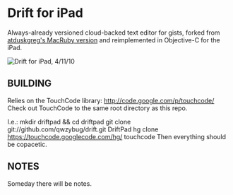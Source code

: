 Drift for iPad
==============

Always-already versioned cloud-backed text editor for gists,
forked from [atduskgreg's MacRuby version](http://github.com/atduskgreg/drift) and reimplemented
in Objective-C for the iPad.

![Drift for iPad, 4/11/10](http://img.skitch.com/20100412-m9bchhabbcqnqb3c999xfwm9ai.png)

BUILDING
--------

Relies on the TouchCode library:
http://code.google.com/p/touchcode/
Check out TouchCode to the same root directory as this repo.

I.e.:
  mkdir driftpad && cd driftpad
  git clone git://github.com/qwzybug/drift.git DriftPad
  hg clone https://touchcode.googlecode.com/hg/ touchcode
Then everything should be copacetic.

NOTES
-----
Someday there will be notes.